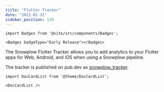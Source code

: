 ```yaml
---
title: "Flutter Tracker"
date: "2022-01-31"
sidebar_position: 130
---
```


```mdx-code-block
import Badges from '@site/src/components/Badges';

<Badges badgeType="Early Release"></Badges>
```

The Snowplow Flutter Tracker allows you to add analytics to your Flutter apps for Web, Android, and iOS when using a Snowplow pipeline.

The tracker is published on pub.dev as [snowplow_tracker](https://pub.dev/packages/snowplow_tracker).

```mdx-code-block
import DocCardList from '@theme/DocCardList';

<DocCardList />
```
